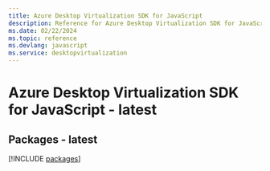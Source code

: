 ```yaml
---
title: Azure Desktop Virtualization SDK for JavaScript
description: Reference for Azure Desktop Virtualization SDK for JavaScript
ms.date: 02/22/2024
ms.topic: reference
ms.devlang: javascript
ms.service: desktopvirtualization
---
```

# Azure Desktop Virtualization SDK for JavaScript - latest
## Packages - latest
[!INCLUDE [packages](desktop-virtualization-index.md)]